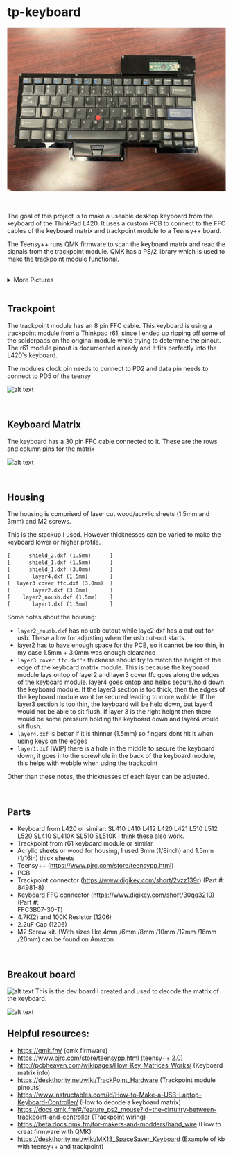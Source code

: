 # tp-keyboard
![alt text](images/img_top.jpeg)

<br>

The goal of this project is to make a useable desktop keyboard from the keyboard of the ThinkPad L420. It uses a custom PCB to connect to the FFC cables of the keyboard matrix and trackpoint module to a Teensy++ board.

The Teensy++ runs QMK firmware to scan the keyboard matrix and read the signals from the trackpoint module. QMK has a PS/2 library which is used to make the trackpoint module functional.

<br>

<details>
  <summary>More Pictures</summary>

  ![alt text](images/img_side1.jpeg)
  ![alt text](images/img_side2.jpeg)
  ![alt text](images/img_wood_proto.jpeg)
  
</details>  

<br>

## Trackpoint
The trackpoint module has an 8 pin FFC cable. This keyboard is  using a trackpoint module from a Thinkpad r61, since I ended up ripping off some of the solderpads on the original module while trying to determine the pinout. The r61 module pinout is documented already and it fits perfectly into the L420's keyboard.

The modules clock pin needs to connect to PD2 and data pin needs to connect to PD5 of the teensy


![alt text](https://i.imgur.com/eAW1w8l.jpg?1)

<br>

## Keyboard Matrix
The keyboard has a 30 pin FFC cable connected to it. These are the rows and column pins for the matrix

![alt text](https://i.imgur.com/65hynYD.jpg?1)

<br>

## Housing
The housing is comprised of laser cut wood/acrylic sheets (1.5mm and 3mm) and M2 screws.

This is the stackup I used. However thicknesses can be varied to make the keyboard lower or higher profile.
```
[      shield_2.dxf (1.5mm)      ]
[      shield_1.dxf (1.5mm)      ]
[      shield_1.dxf (3.0mm)      ]
[       layer4.dxf (1.5mm)       ]
[  layer3 cover ffc.dxf (3.0mm)  ]
[       layer2.dxf (3.0mm)       ]
[    layer2_nousb.dxf (1.5mm)    ]
[       layer1.dxf (1.5mm)       ]
```
Some notes about the housing:
* ```layer2_nousb.dxf``` has no usb cutout while laye2.dxf has a cut out for usb. These allow for adjusting when the usb cut-out starts.
* layer2 has to have enough space for the PCB, so it cannot be too thin, in my case 1.5mm + 3.0mm was enough clearance
* ```layer3 cover ffc.dxf's``` thickness should try to match the height of the edge of the keyboard matrix module. This is because the keyboard module lays ontop of layer2 and layer3 cover ffc goes along the edges of the keyboard module. layer4 goes ontop and helps secure/hold down the keyboard module. If the layer3 section is too thick, then the edges of the keyboard module wont be secured leading to more wobble. If the layer3 section is too thin, the keyboard will be held down, but layer4 would not be able to sit flush. If layer 3 is the right height then there would be some pressure holding the keyboard down and layer4 would sit flush.
* ```layer4.dxf``` is better if it is thinner (1.5mm) so fingers dont hit it when using keys on the edges
* ```layer1.dxf``` [WIP] there is a hole in the middle to secure the keyboard down, it goes into the screwhole in the back of the keyboard module, this helps with wobble when using the trackpoint

Other than these notes, the thicknesses of each layer can be adjusted.

<br>

## Parts
* Keyboard from L420 or similar: SL410 L410 L412 L420 L421 L510 L512 L520 SL410 SL410K SL510 SL510K I think these also work.
* Trackpoint from r61 keyboard module or similar
* Acrylic sheets or wood for housing, I used 3mm (1/8inch) and 1.5mm (1/16in) thick sheets
* Teensy++ (https://www.pjrc.com/store/teensypp.html)
* PCB
* Trackpoint connector (https://www.digikey.com/short/2vzz139r) (Part #: 84981-8)
* Keyboard FFC connector (https://www.digikey.com/short/30qq3210) (Part #: 	
FFC3B07-30-T)
* 4.7K(2) and 100K Resistor (1206)
* 2.2uF Cap (1206)
* M2 Screw kit. (With sizes like 4mm /6mm /8mm /10mm /12mm /16mm /20mm) can be found on Amazon

<br>

## Breakout board
![alt text](https://i.imgur.com/ec5ur1S.jpg)
This is the dev board I created and used to decode the matrix of the keyboard.

![alt text](https://i.imgur.com/iDEyUDH.jpg)


## Helpful resources:
* https://qmk.fm/ (qmk firmware)
* https://www.pjrc.com/store/teensypp.html (teensy++ 2.0)
* http://pcbheaven.com/wikipages/How_Key_Matrices_Works/ (Keyboard matrix info)
* https://deskthority.net/wiki/TrackPoint_Hardware (Trackpoint module pinouts)
* https://www.instructables.com/id/How-to-Make-a-USB-Laptop-Keyboard-Controller/ (How to decode a keyboard matrix)
* https://docs.qmk.fm/#/feature_ps2_mouse?id=the-cirtuitry-between-trackpoint-and-controller (Trackpoint wiring)
* https://beta.docs.qmk.fm/for-makers-and-modders/hand_wire (How to creat firmware with QMK)
* https://deskthority.net/wiki/MX13_SpaceSaver_Keyboard (Example of kb with teensy++ and trackpoint)

